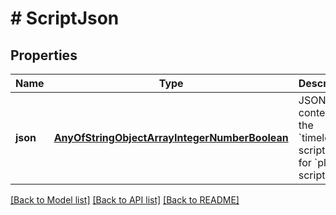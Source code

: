 # # ScriptJson

## Properties

Name | Type | Description | Notes
------------ | ------------- | ------------- | -------------
**json** | [**AnyOfStringObjectArrayIntegerNumberBoolean**](AnyOfStringObjectArrayIntegerNumberBoolean.md) | JSON contents of the &#x60;timelock&#x60; script, null for &#x60;plutus&#x60; scripts |

[[Back to Model list]](../../README.md#models) [[Back to API list]](../../README.md#endpoints) [[Back to README]](../../README.md)
